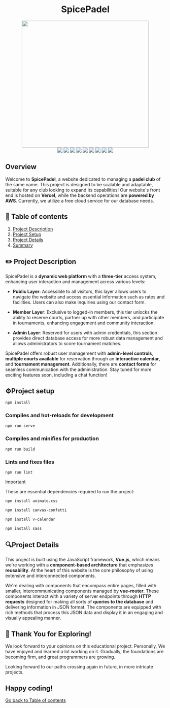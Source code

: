 <div align="center">
  
# SpicePadel
</div>

<div align="center">
  <img src="https://github.com/MaxDronCode/SpicePadelFront/assets/152992238/95ff5a72-66db-41d2-934f-69423982803c" width="400" height="400">
</div>
<div align="center">
<img src="https://img.shields.io/badge/HTML5-E34F26?style=for-the-badge&logo=html5&logoColor=white">
<img src="https://img.shields.io/badge/JavaScript-F7DF1E?style=for-the-badge&logo=JavaScript&logoColor=white">
<img src="https://img.shields.io/badge/CSS-239120?&style=for-the-badge&logo=css3&logoColor=white">
<img src="https://img.shields.io/badge/Sass-CC6699?style=for-the-badge&logo=sass&logoColor=white">
<img src="https://img.shields.io/badge/PHP-777BB4?style=for-the-badge&logo=php&logoColor=white">
<img src="https://img.shields.io/badge/Vue.js-35495E?style=for-the-badge&logo=vue.js&logoColor=4FC08D">
<img src="https://img.shields.io/badge/MySQL-00000F?style=for-the-badge&logo=mysql&logoColor=white">
<img src="https://img.shields.io/badge/Amazon_AWS-232F3E?style=for-the-badge&logo=amazon-aws&logoColor=white">
<img src="https://img.shields.io/badge/Vercel-000000?style=for-the-badge&logo=vercel&logoColor=white">
</div>

## Overview
Welcome to **SpicePadel**, a website dedicated to managing a **padel club** of the same name. This project is designed to be scalable and adaptable, suitable for any club looking to expand its capabilities! Our website's front end is hosted on **Vercel**, while the backend operations are **powered by AWS**. Currently, we utilize a free cloud service for our database needs.

<a id = "toc"></a>
## 📖 Table of contents
1. [Project Description](#project-description)
2. [Project Setup](#install)
3. [Project Details](#details)
4. [Summary](#summary)


<a id = "project-description"></a>
## ✏️ Project Description

SpicePadel is a **dynamic web platform** with a **three-tier** access system, enhancing user interaction and management across various levels:

- **Public Layer**: Accessible to all visitors, this layer allows users to navigate the website and access essential information such as rates and facilities. Users can also make inquiries using our contact form.

- **Member Layer**: Exclusive to logged-in members, this tier unlocks the ability to reserve courts, partner up with other members, and participate in tournaments, enhancing engagement and community interaction.

- **Admin Layer**: Reserved for users with admin credentials, this section provides direct database access for more robust data management and allows administrators to score tournament matches.

SpicePadel offers robust user management with **admin-level controls**, **multiple courts available** for reservation through an **interactive calendar**, and **tournament management**. Additionally, there are **contact forms** for seamless communication with the administration. Stay tuned for more exciting features soon, including a chat function!

<a id = "install"></a>

## ⚙️Project setup
```
npm install
```

### Compiles and hot-reloads for development
```
npm run serve
```

### Compiles and minifies for production
```
npm run build
```

### Lints and fixes files
```
npm run lint
```
> [!IMPORTANT]
> These are essential dependencies required to run the project:
> ```bash
> npm install animate.css
> ```
> ```bash
> npm install canvas-confetti
> ```
> ```bash
> npm install v-calendar
> ```
> ```bash
> npm install sass
> ```

<a id = "details"></a>
## 🔍Project Details
This project is built using the JavaScript framework, **Vue.js**, which means we're working with a **component-based architecture** that emphasizes **reusability**. At the heart of this website is the core philosophy of using extensive and interconnected components.

We're dealing with components that encompass entire pages, filled with smaller, intercommunicating components managed by **vue-router**. These components interact with a variety of server endpoints through **HTTP requests** designed for making all sorts of **queries to the database** and delivering information in JSON format. The components are equipped with rich methods that process this JSON data and display it in an engaging and visually appealing manner.

<a id="summary"></a>
## 🔑 Thank You for Exploring!

We look forward to your opinions on this educational project. Personally, We have enjoyed and learned a lot working on it. Gradually, the foundations are becoming firm, and  great programmers are growing.

Looking forward to our paths crossing again in future, in more intricate projects.

Happy coding!
---
[Go back to Table of contents](#toc)

